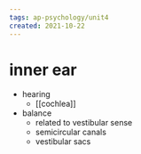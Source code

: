 ```yaml
---
tags: ap-psychology/unit4 
created: 2021-10-22
---
```


# inner ear

- hearing
	- [[cochlea]]
- balance
	- related to vestibular sense
	- semicircular canals
	- vestibular sacs 
